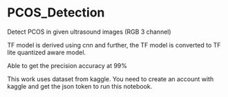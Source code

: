 # PCOS_Detection
Detect PCOS in given ultrasound images (RGB 3 channel)

TF model is derived using cnn and further, the TF model is converted to TF lite quantized aware model.

Able to get the precision accuracy at 99%

This work uses dataset from kaggle. You need to create an account with kaggle and get the json token to
run this notebook.


